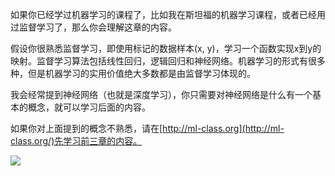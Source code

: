 如果你已经学过机器学习的课程了，比如我在斯坦福的机器学习课程，或者已经用过监督学习了，那么你会理解这章的内容。

假设你很熟悉监督学习，即使用标记的数据样本(x, y)，学习一个函数实现x到y的映射。监督学习算法包括线性回归，逻辑回归和神经网络。机器学习的形式有很多种，但是机器学习的实用价值绝大多数都是由监督学习体现的。

我会经常提到神经网络（也就是深度学习），你只需要对神经网络是什么有一个基本的概念，就可以学习后面的内容。

如果你对上面提到的概念不熟悉，请在[http://ml-class.org](http://ml-class.org/)先学习前三章的内容。

![](https://raw.githubusercontent.com/XieXiaoying/Machine-Learning-Yearning/master/piclib/%E4%B8%89-1.PNG)
